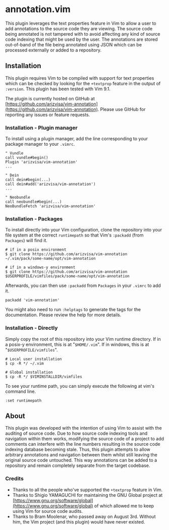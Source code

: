 # annotation.vim

This plugin leverages the text properties feature in Vim to allow a user to add
annotations to the source code they are viewing. The source code being annotated
is not tampered with to avoid affecting any kind of source code indexing that
might be used by the user. The annotations are stored out-of-band of the file
being annotated using JSON which can be processed externally or added to a
repository.

## Installation

This plugin requires Vim to be compiled with support for text properties which
can be checked by looking for the `+textprop` feature in the output of
`:version`. This plugin has been tested with Vim 9.1.

The plugin is currently hosted on GitHub at
[https://github.com/arizvisa/vim-annotation](https://github.com/arizvisa/vim-annotation).
Please use GitHub for reporting any issues or feature requests.

### Installation - Plugin manager

To install using a plugin manager, add the line corresponding to your
package manager to your `.vimrc`.

    " Vundle
    call vundle#begin()
    Plugin 'arizvisa/vim-annotation'
    ...

    " Dein
    call dein#begin(...)
    call dein#add('arizvisa/vim-annotation')
    ...

    " Neobundle
    call neobundle#begin(...)
    NeoBundleFetch 'arizvisa/vim-annotation'

### Installation - Packages

To install directly into your Vim configuration, clone the repository into your
file system at the correct `runtimepath` so that Vim's `:packadd` (from
`Packages`) will find it.

    # if in a posix environment
    $ git clone https://github.com/arizvisa/vim-annotation ~/.vim/pack/some-name/opt/vim-annotation

    # if in a windows-y environment
    $ git clone https://github.com/arizvisa/vim-annotation $USERPROFILE/vimfiles/pack/some-name/opt/vim-annotation

Afterwards, you can then use `:packadd` from `Packages` in your `.vimrc`
to add it.

    packadd 'vim-annotation'

You might also need to run `:helptags` to generate the tags for the
documentation. Please review the help for more details.

### Installation - Directly

Simply copy the root of this repository into your Vim runtime directory.
If in a posix-y environment, this is at "`$HOME/.vim`". If in windows, this
is at "`$USERPROFILE/vimfiles`".

    # Local user installation
    $ cp -R */ ~/.vim

    # Global installation
    $ cp -R */ $VIMINSTALLDIR/vimfiles

To see your runtime path, you can simply execute the following at vim's
command line.

    :set runtimepath

## About

This plugin was developed with the intention of using Vim to assist with the
auditing of source code. Due to how source code indexing tools and navigation
within them works, modifying the source code of a project to add comments can
interfere with the line numbers resulting in the source code indexing database
becoming stale. Thus, this plugin attempts to allow arbitrary annotations and
navigation between them whilst still leaving the original source code untouched.
This way annotations can be added to a repository and remain completely separate
from the target codebase.

### Credits

* Thanks to all the people who've supported the `+textprop` feature in Vim.
* Thanks to Shigio YAMAGUCHI for maintaining the GNU Global project at
  [https://www.gnu.org/software/global](https://www.gnu.org/software/global) of
  which allowed me to keep using Vim for source code audits.
* Thanks to Bram Moolenar, who passed away on August 3rd. Without him, the Vim
  project (and this plugin) would have never existed.
